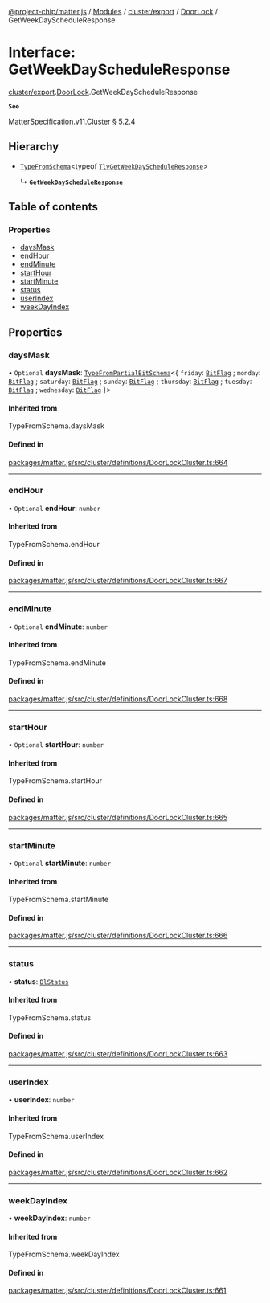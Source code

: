 [@project-chip/matter.js](../README.md) / [Modules](../modules.md) / [cluster/export](../modules/cluster_export.md) / [DoorLock](../modules/cluster_export.DoorLock.md) / GetWeekDayScheduleResponse

# Interface: GetWeekDayScheduleResponse

[cluster/export](../modules/cluster_export.md).[DoorLock](../modules/cluster_export.DoorLock.md).GetWeekDayScheduleResponse

**`See`**

MatterSpecification.v11.Cluster § 5.2.4

## Hierarchy

- [`TypeFromSchema`](../modules/tlv_export.md#typefromschema)\<typeof [`TlvGetWeekDayScheduleResponse`](../modules/cluster_export.DoorLock.md#tlvgetweekdayscheduleresponse)\>

  ↳ **`GetWeekDayScheduleResponse`**

## Table of contents

### Properties

- [daysMask](cluster_export.DoorLock.GetWeekDayScheduleResponse.md#daysmask)
- [endHour](cluster_export.DoorLock.GetWeekDayScheduleResponse.md#endhour)
- [endMinute](cluster_export.DoorLock.GetWeekDayScheduleResponse.md#endminute)
- [startHour](cluster_export.DoorLock.GetWeekDayScheduleResponse.md#starthour)
- [startMinute](cluster_export.DoorLock.GetWeekDayScheduleResponse.md#startminute)
- [status](cluster_export.DoorLock.GetWeekDayScheduleResponse.md#status)
- [userIndex](cluster_export.DoorLock.GetWeekDayScheduleResponse.md#userindex)
- [weekDayIndex](cluster_export.DoorLock.GetWeekDayScheduleResponse.md#weekdayindex)

## Properties

### daysMask

• `Optional` **daysMask**: [`TypeFromPartialBitSchema`](../modules/schema_export.md#typefrompartialbitschema)\<\{ `friday`: [`BitFlag`](../modules/schema_export.md#bitflag) ; `monday`: [`BitFlag`](../modules/schema_export.md#bitflag) ; `saturday`: [`BitFlag`](../modules/schema_export.md#bitflag) ; `sunday`: [`BitFlag`](../modules/schema_export.md#bitflag) ; `thursday`: [`BitFlag`](../modules/schema_export.md#bitflag) ; `tuesday`: [`BitFlag`](../modules/schema_export.md#bitflag) ; `wednesday`: [`BitFlag`](../modules/schema_export.md#bitflag)  }\>

#### Inherited from

TypeFromSchema.daysMask

#### Defined in

[packages/matter.js/src/cluster/definitions/DoorLockCluster.ts:664](https://github.com/project-chip/matter.js/blob/904d0c9b952b91f28a21803759c5e5c66ee4d272/packages/matter.js/src/cluster/definitions/DoorLockCluster.ts#L664)

___

### endHour

• `Optional` **endHour**: `number`

#### Inherited from

TypeFromSchema.endHour

#### Defined in

[packages/matter.js/src/cluster/definitions/DoorLockCluster.ts:667](https://github.com/project-chip/matter.js/blob/904d0c9b952b91f28a21803759c5e5c66ee4d272/packages/matter.js/src/cluster/definitions/DoorLockCluster.ts#L667)

___

### endMinute

• `Optional` **endMinute**: `number`

#### Inherited from

TypeFromSchema.endMinute

#### Defined in

[packages/matter.js/src/cluster/definitions/DoorLockCluster.ts:668](https://github.com/project-chip/matter.js/blob/904d0c9b952b91f28a21803759c5e5c66ee4d272/packages/matter.js/src/cluster/definitions/DoorLockCluster.ts#L668)

___

### startHour

• `Optional` **startHour**: `number`

#### Inherited from

TypeFromSchema.startHour

#### Defined in

[packages/matter.js/src/cluster/definitions/DoorLockCluster.ts:665](https://github.com/project-chip/matter.js/blob/904d0c9b952b91f28a21803759c5e5c66ee4d272/packages/matter.js/src/cluster/definitions/DoorLockCluster.ts#L665)

___

### startMinute

• `Optional` **startMinute**: `number`

#### Inherited from

TypeFromSchema.startMinute

#### Defined in

[packages/matter.js/src/cluster/definitions/DoorLockCluster.ts:666](https://github.com/project-chip/matter.js/blob/904d0c9b952b91f28a21803759c5e5c66ee4d272/packages/matter.js/src/cluster/definitions/DoorLockCluster.ts#L666)

___

### status

• **status**: [`DlStatus`](../enums/cluster_export.DoorLock.DlStatus.md)

#### Inherited from

TypeFromSchema.status

#### Defined in

[packages/matter.js/src/cluster/definitions/DoorLockCluster.ts:663](https://github.com/project-chip/matter.js/blob/904d0c9b952b91f28a21803759c5e5c66ee4d272/packages/matter.js/src/cluster/definitions/DoorLockCluster.ts#L663)

___

### userIndex

• **userIndex**: `number`

#### Inherited from

TypeFromSchema.userIndex

#### Defined in

[packages/matter.js/src/cluster/definitions/DoorLockCluster.ts:662](https://github.com/project-chip/matter.js/blob/904d0c9b952b91f28a21803759c5e5c66ee4d272/packages/matter.js/src/cluster/definitions/DoorLockCluster.ts#L662)

___

### weekDayIndex

• **weekDayIndex**: `number`

#### Inherited from

TypeFromSchema.weekDayIndex

#### Defined in

[packages/matter.js/src/cluster/definitions/DoorLockCluster.ts:661](https://github.com/project-chip/matter.js/blob/904d0c9b952b91f28a21803759c5e5c66ee4d272/packages/matter.js/src/cluster/definitions/DoorLockCluster.ts#L661)
